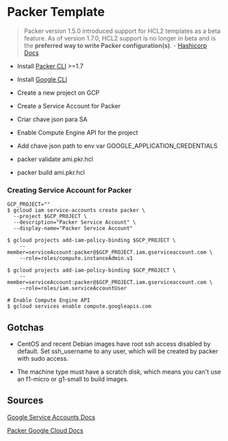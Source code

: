 # Packer Template

> Packer version 1.5.0 introduced support for HCL2 templates as a beta feature. As of version 1.7.0, HCL2 support is no longer in beta and is the **preferred way to write Packer configuration(s)**. - [Hashicorp Docs](https://www.packer.io/guides/hcl/from-json-v1)

- Install [Packer CLI](https://learn.hashicorp.com/tutorials/packer/get-started-install-cli) >=1.7

- Install [Google CLI](https://cloud.google.com/sdk/docs/install#deb)

- Create a new project on GCP

- Create a Service Account for Packer

- Criar chave json para SA

- Enable Compute Engine API  for the project

- Add chave json path to env var GOOGLE_APPLICATION_CREDENTIALS

- packer validate ami.pkr.hcl

- packer build ami.pkr.hcl


### Creating Service Account for Packer

~~~~
GCP_PROJECT=""
$ gcloud iam service-accounts create packer \
  --project $GCP_PROJECT \
  --description="Packer Service Account" \
  --display-name="Packer Service Account"

$ gcloud projects add-iam-policy-binding $GCP_PROJECT \
    --member=serviceAccount:packer@$GCP_PROJECT.iam.gserviceaccount.com \
    --role=roles/compute.instanceAdmin.v1

$ gcloud projects add-iam-policy-binding $GCP_PROJECT \
    --member=serviceAccount:packer@$GCP_PROJECT.iam.gserviceaccount.com \
    --role=roles/iam.serviceAccountUser

# Enable Compute Engine API
$ gcloud services enable compute.googleapis.com
~~~~

## Gotchas

- CentOS and recent Debian images have root ssh access disabled by default. Set ssh_username to any user, which will be created by packer with sudo access.

- The machine type must have a scratch disk, which means you can't use an f1-micro or g1-small to build images.

## Sources

[Google Service Accounts Docs](https://cloud.google.com/docs/authentication/production)

[Packer Google Cloud Docs](https://www.packer.io/docs/builders/googlecompute)